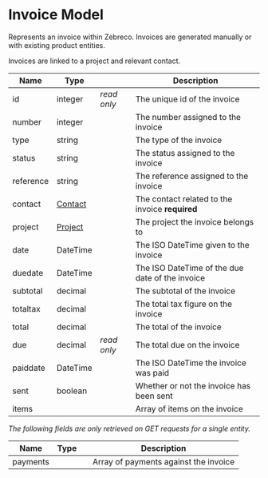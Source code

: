 # Invoice Model

Represents an invoice within Zebreco. Invoices are generated manually or with existing product entities.

Invoices are linked to a project and relevant contact.

| Name          | Type                      |               | Description                                       |
|---------------|---------------------------|---------------|---------------------------------------------------|
| id            | integer                   | _read only_   | The unique id of the invoice                      |
| number        | integer                   |               | The number assigned to the invoice                |
| type          | string                    |               | The type of the invoice                           |
| status        | string                    |               | The status assigned to the invoice                |
| reference     | string                    |               | The reference assigned to the invoice             |
| contact       | [Contact](api-contact.md) |               | The contact related to the invoice **required**   |
| project       | [Project](api-project.md) |               | The project the invoice belongs to                |
| date          | DateTime                  |               | The ISO DateTime given to the invoice             |
| duedate       | DateTime                  |               | The ISO DateTime of the due date of the invoice   |
| subtotal      | decimal                   |               | The subtotal of the invoice                       |
| totaltax      | decimal                   |               | The total tax figure on the invoice               |
| total         | decimal                   |               | The total of the invoice                          |
| due           | decimal                   | _read only_   | The total due on the invoice                      |
| paiddate      | DateTime                  |               | The ISO DateTime the invoice was paid             |
| sent          | boolean                   |               | Whether or not the invoice has been sent          |
| items         |                           |               | Array of items on the invoice                     |


*The following fields are only retrieved on GET requests for a single entity.*

| Name      | Type  |               | Description                           | 
|-----------|-------|---------------|---------------------------------------|
| payments  |       |               | Array of payments against the invoice |